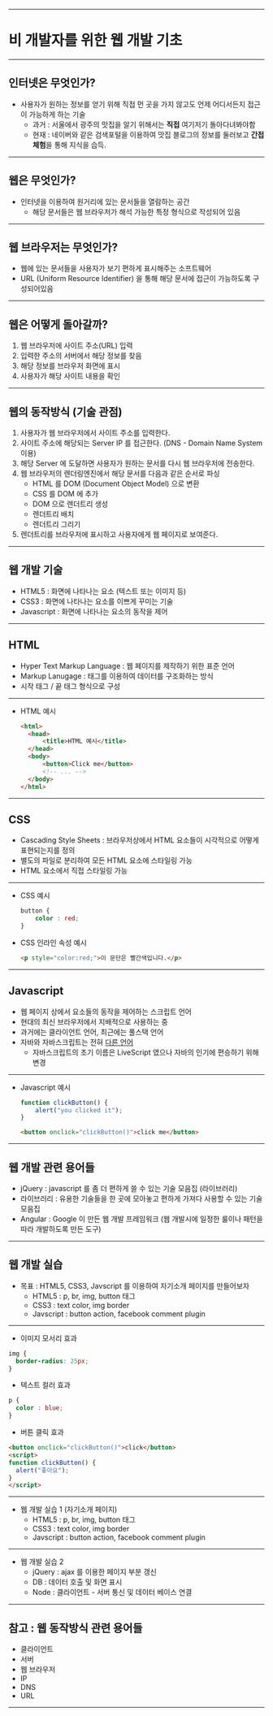 <!-- $size: 16:9 -->
<!-- page_number: true -->
---
# 비 개발자를 위한 웹 개발 기초

---
## 인터넷은 무엇인가?
- 사용자가 원하는 정보를 얻기 위해 직접 먼 곳을 가지 않고도 언제 어디서든지 접근이 가능하게 하는 기술
	- 과거 : 서울에서 광주의 맛집을 알기 위해서는 **직접** 여기저기 돌아다녀봐야함
	- 현재 : 네이버와 같은 검색포털을 이용하여 맛집 블로그의 정보를 둘러보고 **간접체험**을 통해 지식을 습득.

---
## 웹은 무엇인가?
- 인터넷을 이용하여 원거리에 있는 문서들을 열람하는 공간
	- 해당 문서들은 웹 브라우저가 해석 가능한 특정 형식으로 작성되어 있음

---
## 웹 브라우저는 무엇인가?
- 웹에 있는 문서들을 사용자가 보기 편하게 표시해주는 소프트웨어
- URL (Uniform Resource Identifier) 을 통해 해당 문서에 접근이 가능하도록 구성되어있음

---
## 웹은 어떻게 돌아갈까?
1. 웹 브라우저에 사이트 주소(URL) 입력
2. 입력한 주소의 서버에서 해당 정보를 찾음
3. 해당 정보를 브라우저 화면에 표시
4. 사용자가 해당 사이트 내용을 확인

---
## 웹의 동작방식 (기술 관점)
1. 사용자가 웹 브라우저에서 사이트 주소를 입력한다.
2. 사이트 주소에 해당되는 Server IP 를 접근한다. (DNS - Domain Name System 이용)
3. 해당 Server 에 도달하면 사용자가 원하는 문서를 다시 웹 브라우저에 전송한다.
4. 웹 브라우저의 렌더링엔진에서 해당 문서를 다음과 같은 순서로 파싱
	- HTML 를 DOM (Document Object Model) 으로 변환
	- CSS 를 DOM 에 추가
	- DOM 으로 렌더트리 생성
	- 렌더트리 배치
	- 렌더트리 그리기
5. 렌더트리를 브라우저에 표시하고 사용자에게 웹 페이지로 보여준다.

---
## 웹 개발 기술
- HTML5 : 화면에 나타나는 요소 (텍스트 또는 이미지 등)
- CSS3 : 화면에 나타나는 요소를 이쁘게 꾸미는 기술
- Javascript : 화면에 나타나는 요소의 동작을 제어

---
## HTML
- Hyper Text Markup Language : 웹 페이지를 제작하기 위한 표준 언어
- Markup Lanugage : 태그를 이용하여 데이터를 구조화하는 방식
- 시작 태그 / 끝 태그 형식으로 구성

---
- HTML 예시

  ``` html
  <html>
    <head>
        <title>HTML 예시</title>
    </head>
    <body>
        <button>Click me</button>
        <!-- ... -->
    </body>
  </html>
  ```

---
## CSS
- Cascading Style Sheets : 브라우저상에서 HTML 요소들이 시각적으로 어떻게 표현되는지를 정의
- 별도의 파일로 분리하여 모든 HTML 요소에 스타일링 가능
- HTML 요소에서 직접 스타일링 가능

---
- CSS 예시

  ``` css
  button {
      color : red;
  }
  ```

- CSS 인라인 속성 예시

  ``` html
  <p style="color:red;">이 문단은 빨간색입니다.</p>
  ```

---
## Javascript
- 웹 페이지 상에서 요소들의 동작을 제어하는 스크립트 언어
- 현대의 최신 브라우저에서 지배적으로 사용하는 중
- 과거에는 클라이언트 언어, 최근에는 풀스택 언어
- 자바와 자바스크립트는 전혀 [다른 언어](https://developer.mozilla.org/ko/docs/Web/JavaScript/Guide/%EC%86%8C%EA%B0%9C#JavaScript_and_Java)
	- 자바스크립트의 초기 이름은 LiveScript 였으나 자바의 인기에 편승하기 위해 변경

---
- Javascript 예시

  ``` javascript
  function clickButton() {
      alert("you clicked it");
  }
  ```
  
  ``` html
  <button onclick="clickButton()">click me</button>
  ```

---
## 웹 개발 관련 용어들
- jQuery : javascript 를 좀 더 편하게 쓸 수 있는 기술 모음집 (라이브러리)
- 라이브러리 : 유용한 기술들을 한 곳에 모아놓고 편하게 가져다 사용할 수 있는 기술 모음집
- Angular : Google 이 만든 웹 개발 프레임워크 (웹 개발시에 일정한 룰이나 패턴을 따라 개발하도록 만든 도구)

---
## 웹 개발 실습
- 목표 : HTML5, CSS3, Javscript 를 이용하여 자기소개 페이지를 만들어보자
  - HTML5 : p, br, img, button 태그
  - CSS3 : text color, img border
  - Javscript : button action, facebook comment plugin

---
- 이미지 모서리 효과

``` css
img {
  border-radius: 25px;
}
```

- 텍스트 컬러 효과

``` css
p {
  color : blue;
}
```

- 버튼 클릭 효과

``` html
<button onclick="clickButton()">click</button>
<script>
function clickButton() {
  alert("좋아요");
}
</script>
```

---
- 웹 개발 실습 1 (자기소개 페이지)
  - HTML5 : p, br, img, button 태그
  - CSS3 : text color, img border
  - Javscript : button action, facebook comment plugin

---
- 웹 개발 실습 2
  - jQuery : ajax 를 이용한 페이지 부분 갱신
  - DB : 데이터 호출 및 화면 표시
  - Node : 클라이언트 - 서버 통신 및 데이터 베이스 연결

---
## 참고 : 웹 동작방식 관련 용어들
  - 클라이언트
  - 서버
  - 웹 브라우저
  - IP
  - DNS
  - URL

---
